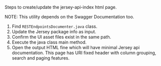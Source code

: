 Steps to create/update the jersey-api-index html page.

NOTE: This utility depends on the Swagger Documentation too.

1. Find `RESTEndpointsDocumenter.java` class.
2. Update the Jersey package info as input.
3. Confirm the UI asset files exist in the same path.
4. Execute the java class main method.
5. Open the output HTML fine which will have minimal Jersey api documentation. This page has URI fixed header with column grouping, search and paging features.


